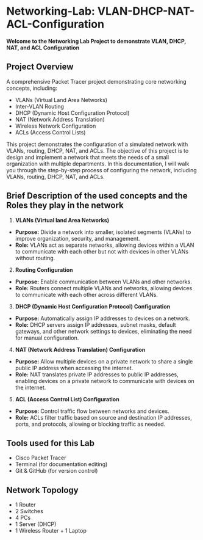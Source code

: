 # Networking-Lab: VLAN-DHCP-NAT-ACL-Configuration
**Welcome to the Networking Lab Project to demonstrate VLAN, DHCP, NAT, and ACL Configuration**
## Project Overview
A comprehensive Packet Tracer project demonstrating core networking concepts, including:  
- VLANs (Virtual Land Area Networks)  
- Inter-VLAN Routing  
- DHCP (Dynamic Host Configuration Protocol)  
- NAT (Network Address Translation)  
- Wireless Network Configuration  
- ACLs (Access Control Lists)

This project demonstrates the configuration of a simulated network with VLANs, routing, DHCP, NAT, and ACLs. The objective of this project is to design and implement a network that meets the needs of a small organization with multiple departments. In this documentation, I will walk you through the step-by-step process of configuring the network, including VLANs, routing, DHCP, NAT, and ACLs.

## Brief Description of the used concepts and the Roles they play in the network
1. **VLANs (Virtual land Area Networks)**
- **Purpose:** Divide a network into smaller, isolated segments (VLANs) to improve organization, security, and management.
- **Role:** VLANs act as separate networks, allowing devices within a VLAN to communicate with each other but not with devices in other VLANs without routing.

2. **Routing Configuration**
- **Purpose:** Enable communication between VLANs and other networks.
- **Role:** Routers connect multiple VLANs and networks, allowing devices to communicate with each other across different VLANs.

3. **DHCP (Dynamic Host Configuration Protocol) Configuration**
- **Purpose:** Automatically assign IP addresses to devices on a network.
- **Role:** DHCP servers assign IP addresses, subnet masks, default gateways, and other network settings to devices, eliminating the need for manual configuration.

4. **NAT (Network Address Translation) Configuration**
- **Purpose:** Allow multiple devices on a private network to share a single public IP address when accessing the internet.
- **Role:** NAT translates private IP addresses to public IP addresses, enabling devices on a private network to communicate with devices on the internet.

5. **ACL (Access Control List) Configuration**
- **Purpose:** Control traffic flow between networks and devices.
- **Role:** ACLs filter traffic based on source and destination IP addresses, ports, and protocols, allowing or blocking traffic as needed.

## Tools used for this Lab
- Cisco Packet Tracer  
- Terminal (for documentation editing)  
- Git & GitHub (for version control)

## Network Topology
- 1 Router
- 2 Switches
- 4 PCs
- 1 Server (DHCP)
- 1 Wireless Router + 1 Laptop